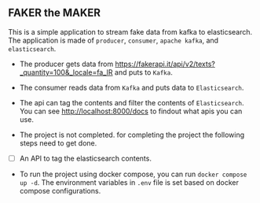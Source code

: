 ## FAKER the MAKER

This is a simple application to stream fake data from kafka to elasticsearch.
The application is made of `producer`, `consumer`, `apache kafka`, and `elasticsearch`.

- The producer gets data from <https://fakerapi.it/api/v2/texts?_quantity=100&_locale=fa_IR>
  and puts to `Kafka`.

- The consumer reads data from `Kafka` and puts data to `Elasticsearch`.

- The api can tag the contents and filter the contents of `Elasticsearch`.
  You can see <http://localhost:8000/docs> to findout what apis you can use.

- The project is not completed. for completing the project the following steps need to get done.

- [ ] An API to tag the elasticsearch contents.

- To run the project using docker compose, you can run `docker compose up -d`.
  The environment variables in `.env` file is set based on docker compose configurations.
